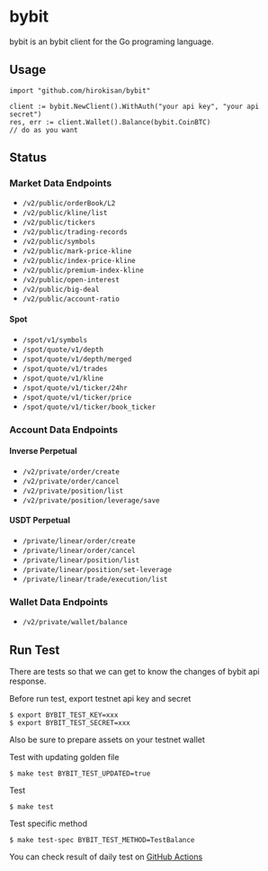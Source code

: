 # bybit

bybit is an bybit client for the Go programing language.

## Usage

```
import "github.com/hirokisan/bybit"

client := bybit.NewClient().WithAuth("your api key", "your api secret")
res, err := client.Wallet().Balance(bybit.CoinBTC)
// do as you want
```

## Status

### Market Data Endpoints

- `/v2/public/orderBook/L2`
- `/v2/public/kline/list`
- `/v2/public/tickers`
- `/v2/public/trading-records`
- `/v2/public/symbols`
- `/v2/public/mark-price-kline`
- `/v2/public/index-price-kline`
- `/v2/public/premium-index-kline`
- `/v2/public/open-interest`
- `/v2/public/big-deal`
- `/v2/public/account-ratio`

#### Spot

- `/spot/v1/symbols`
- `/spot/quote/v1/depth`
- `/spot/quote/v1/depth/merged`
- `/spot/quote/v1/trades`
- `/spot/quote/v1/kline`
- `/spot/quote/v1/ticker/24hr`
- `/spot/quote/v1/ticker/price`
- `/spot/quote/v1/ticker/book_ticker`

### Account Data Endpoints

#### Inverse Perpetual

- `/v2/private/order/create`
- `/v2/private/order/cancel`
- `/v2/private/position/list`
- `/v2/private/position/leverage/save`

#### USDT Perpetual

- `/private/linear/order/create`
- `/private/linear/order/cancel`
- `/private/linear/position/list`
- `/private/linear/position/set-leverage`
- `/private/linear/trade/execution/list`

### Wallet Data Endpoints

- `/v2/private/wallet/balance`

## Run Test

There are tests so that we can get to know the changes of bybit api response.

Before run test, export testnet api key and secret
```console
$ export BYBIT_TEST_KEY=xxx
$ export BYBIT_TEST_SECRET=xxx
```

Also be sure to prepare assets on your testnet wallet

Test with updating golden file
```console
$ make test BYBIT_TEST_UPDATED=true
```

Test
```console
$ make test
```

Test specific method
```
$ make test-spec BYBIT_TEST_METHOD=TestBalance
```

You can check result of daily test on [GitHub Actions](https://github.com/hirokisan/bybit/actions/workflows/test.yml)
